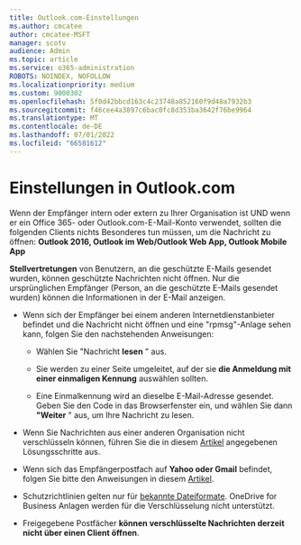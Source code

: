 ```yaml
---
title: Outlook.com-Einstellungen
ms.author: cmcatee
author: cmcatee-MSFT
manager: scotv
audience: Admin
ms.topic: article
ms.service: o365-administration
ROBOTS: NOINDEX, NOFOLLOW
ms.localizationpriority: medium
ms.custom: 9000302
ms.openlocfilehash: 5f0d42bbcd163c4c23748a852160f9d48a7932b3
ms.sourcegitcommit: f46cee4a3897c6bac0fc8d353ba3642f76be9964
ms.translationtype: MT
ms.contentlocale: de-DE
ms.lasthandoff: 07/01/2022
ms.locfileid: "66581612"
---
```

# <a name="settings-in-outlookcom"></a>Einstellungen in Outlook.com

Wenn der Empfänger intern oder extern zu Ihrer Organisation ist UND wenn er ein Office 365- oder Outlook.com-E-Mail-Konto verwendet, sollten die folgenden Clients nichts Besonderes tun müssen, um die Nachricht zu öffnen: **Outlook 2016, Outlook im Web/Outlook Web App, Outlook Mobile App**

**Stellvertretungen** von Benutzern, an die geschützte E-Mails gesendet wurden, können geschützte Nachrichten nicht öffnen. Nur die ursprünglichen Empfänger (Person, an die geschützte E-Mails gesendet wurden) können die Informationen in der E-Mail anzeigen.

- Wenn sich der Empfänger bei einem anderen Internetdienstanbieter befindet und die&nbsp;Nachricht nicht öffnen und eine "rpmsg"-Anlage sehen kann, folgen Sie den nachstehenden Anweisungen:
    
    - Wählen Sie "Nachricht **lesen** " aus.
    
    - Sie werden zu einer Seite umgeleitet, auf der sie **die Anmeldung mit einer einmaligen Kennung** auswählen sollten.
    
    - Eine Einmalkennung wird an dieselbe E-Mail-Adresse gesendet. Geben Sie den Code in das Browserfenster ein, und wählen Sie dann **"Weiter** " aus, um Ihre Nachricht zu lesen.

- Wenn Sie Nachrichten aus einer anderen Organisation nicht verschlüsseln können, führen Sie die in diesem [Artikel](https://support.microsoft.com/office/known-issues-opening-irm-protected-emails-sent-from-users-in-other-microsoft-365-organizations-0dec0593-a05d-4aa2-8445-9311ebab3164) angegebenen Lösungsschritte aus.

- Wenn sich das Empfängerpostfach auf **Yahoo oder Gmail** befindet, folgen Sie bitte den Anweisungen</span> in diesem [Artikel](https://support.microsoft.com/office/how-do-i-open-a-protected-message-1157a286-8ecc-4b1e-ac43-2a608fbf3098).

- Schutzrichtlinien gelten nur für [bekannte Dateiformate](https://docs.microsoft.com/azure/information-protection/rms-client/client-admin-guide-file-types). OneDrive for Business Anlagen werden für die Verschlüsselung nicht unterstützt.

- Freigegebene Postfächer **können verschlüsselte Nachrichten derzeit nicht über einen Client öffnen**. 
